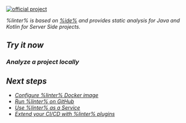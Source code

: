 [//]: # (title: Qodana Community for JVM)

[![official project](https://jb.gg/badges/official-flat-square.svg)](https://confluence.jetbrains.com/display/ALL/JetBrains+on+GitHub)

<var name="linter" value="Qodana Community for JVM"/>
<var name="ide" value="IntelliJ IDEA Community"/>
<var name="tech" value="jvm"/>
<var name="docker-image" value="jetbrains/qodana-jvm-community:2022.3"/>

%linter% is based on [%ide%](https://www.jetbrains.com/idea/) and provides static analysis for Java and Kotlin for Server Side projects. <include src="lib_qd.xml" include-id="linter-intro"/>

## Try it now

### Analyze a project locally

<p><include src="lib_qd.xml" include-id="qodana-cli-quickstart" use-filter="non-php,jvm-only,jvm-php,non-gs,other,empty"/></p>

## Next steps

- <a href="qodana-jvm-community-docker-readme.xml">Configure %linter% Docker image</a>
- <a href="github.md">Run %linter% on GitHub</a>
- <a href="service.md">Use %linter% as a Service</a>
- <a href="ci.md">Extend your CI/CD with %linter% plugins</a>
